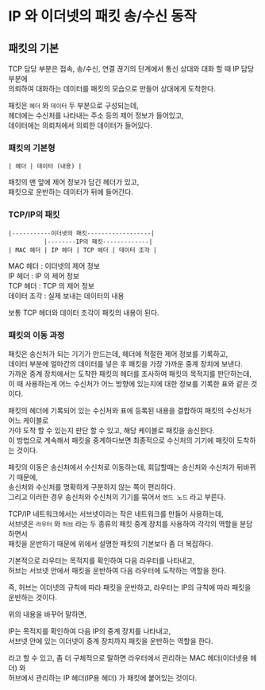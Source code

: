 # IP 와 이더넷의 패킷 송/수신 동작

## 패킷의 기본

TCP 담당 부분은 접속, 송/수신, 연결 끊기의 단계에서 통신 상대와 대화 할 때 IP 담당 부분에  
의뢰하여 대화하는 데이터를 패킷의 모습으로 만들어 상대에게 도착한다.

패킷은 `헤더` 와 `데이터` 두 부분으로 구성되는데,  
헤더에는 수신처를 나타내는 주소 등의 제어 정보가 들어있고,  
데이터에는 의뢰처에서 의뢰한 데이터가 들어있다.

### 패킷의 기본형
```
| 헤더 | 데이터 (내용) |
```
패킷의 맨 앞에 제어 정보가 담긴 헤더가 있고,  
패킷으로 운반하는 데이터가 뒤에 들어간다.

### TCP/IP의 패킷
```
|-----------이더넷의 패킷------------------|
          |--------IP의 패킷-------------|
| MAC 헤더 | IP 헤더 | TCP 헤더 | 데이터 조각 |
```
MAC 헤더 : 이더넷의 제어 정보  
IP 헤더 : IP 의 제어 정보  
TCP 헤더 : TCP 의 제어 정보  
데이터 조각 : 실제 보내는 데이터의 내용  

보통 TCP 헤더와 데이터 조각이 패킷의 내용이 된다.

### 패킷의 이동 과정

패킷은 송신처가 되는 기기가 만드는데, 헤더에 적절한 제어 정보를 기록하고,  
데이터 부분에 얼마간의 데이터를 넣은 후 패킷을 가장 가까운 중계 장치에 보낸다.  
가까운 중계 장치에서는 도착한 패킷의 헤더를 조사하여 패킷의 목적지를 판단하는데,  
이 때 사용하는게 어느 수신처가 어느 방향에 있는지에 대한 정보를 기록한 표와 같은 것이다.

패킷의 헤더에 기록되어 있는 수신처와 표에 등록된 내용을 결합하여 패킷의 수신처가 어느 케이블로  
가야 도착 할 수 있는지 판단 할 수 있고, 해당 케이블로 패킷을 송신한다.  
이 방법으로 계속해서 패킷을 중계하다보면 최종적으로 수신처의 기기에 패킷이 도착하는 것이다.

패킷의 이동은 송신처에서 수신처로 이동하는데, 회답할때는 송신처와 수신처가 뒤바뀌기 때문에,  
송신처와 수신처를 명확하게 구분하지 않는 쪽이 편리하다.  
그리고 이러한 경우 송신처와 수신처의 기기를 묶어서 `엔드 노드` 라고 부른다.

TCP/IP 네트워크에서는 서브넷이라는 작은 네트워크를 만들어 사용하는데,  
서브넷은 `라우터` 와 `허브` 라는 두 종류의 패킷 중계 장치를 사용하여 각각의 역할을 분담하면서  
패킷을 운반하기 때문에 위에서 설명한 패킷의 기본보다 좀 더 복잡하다.

기본적으로 라우터는 목적지를 확인하여 다음 라우터를 나타내고,  
허브는 서브넷 안에서 패킷을 운반하여 다음 라우터에 도착하는 역할을 한다.

즉, 허브는 이더넷의 규칙에 따라 패킷을 운반하고, 라우터는 IP의 규칙에 따라 패킷을 운반하는 것이다.  

위의 내용을 바꾸어 말하면,  

IP는 목적지를 확인하여 다음 IP의 중계 장치를 나타내고,  
서브넷 안에 있는 이더넷이 중계 장치까지 패킷을 운반하는 역할을 한다.

라고 할 수 있고, 좀 더 구체적으로 말하면 라우터에서 관리하는 MAC 헤더(이더넷용 헤더) 와  
허브에서 관리하는 IP 헤더(IP용 헤더) 가 패킷에 붙어있는 것이다.
